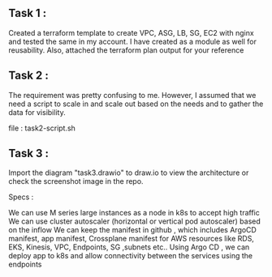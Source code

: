 



## Task 1 :

Created a terraform template to create VPC, ASG, LB, SG, EC2 with nginx and tested the same in my account. I have created as a module as well for reusability. 
Also, attached the terraform plan output for your reference

## Task 2 : 

The requirement was pretty confusing to me.  However, I assumed that we need a script to scale in and scale out based on the needs and to gather the data for visibility.

file : task2-script.sh

## Task 3 :

Import the diagram "task3.drawio" to draw.io to view the architecture or check the screenshot image in the repo.

Specs :

We can use M series large instances as a node in k8s to accept high traffic
We can use cluster autoscaler (horizontal or vertical pod autoscaler) based on the inflow
We can keep the manifest in github , which includes ArgoCD manifest, app manifest, Crossplane manifest for AWS resources like RDS, EKS, Kinesis, VPC, Endpoints, SG ,subnets etc..
Using Argo CD , we can deploy app to k8s and allow connectivity between the services using the endpoints
